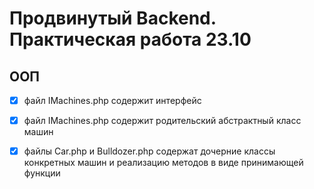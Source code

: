 # Продвинутый Backend. Практическая работа 23.10 #
## ООП ##

- [x] файл IMachines.php содержит интерфейс
  
- [x] файл IMachines.php содержит родительский абстрактный класс машин
  
- [x] файлы Car.php и Bulldozer.php содержат дочерние классы конкретных машин и реализацию методов в виде принимающей функции







